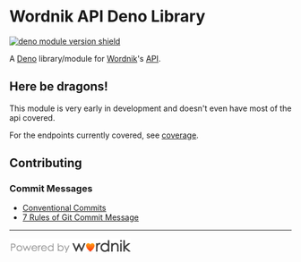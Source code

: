 # Wordnik API Deno Library

[![deno module version shield](https://shield.deno.dev/x/wordnik)](https://deno.land/x/wordnik)

A [Deno](https://deno.land) library/module for [Wordnik](https://wordnik.com)'s [API](https://developer.wordnik.com).

## Here be dragons!

This module is very early in development and doesn't even have most of the api covered.

For the endpoints currently covered, see [coverage](/docs/coverage.md).

## Contributing

### Commit Messages

- [Conventional Commits](https://conventionalcommits.org)
- [7 Rules of Git Commit Message](https://cbea.ms/git-commit)

---

<!-- ## Attributions -->
<!-- ### [Wordnik](https://wordnik.com) -->

[![Powered by Wordnik](/static/assets/poweredbyWorknik.png)](https://wordnik.com)
